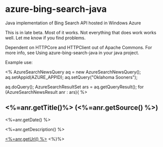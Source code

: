 azure-bing-search-java
======================

Java implementation of Bing Search API hosted in Windows Azure

This is in late beta. Most of it works. Not everything that does work works well. Let me know if you find problems.

Dependent on HTTPCore and HTTPClient out of Apache Commons. For more info, see Using azure-bing-search-java in your java project.

Example use:

<%
AzureSearchNewsQuery aq = new AzureSearchNewsQuery();
aq.setAppid(AZURE_APPID);
aq.setQuery("Oklahoma Sooners");
                        
aq.doQuery();
AzureSearchResultSet<AzureSearchNewsResult> ars = aq.getQueryResult();
for (AzureSearchNewsResult anr : ars){
        %>
        <h2><%=anr.getTitle()%> (<%=anr.getSource() %>)</h2>
        <p><%=anr.getDate() %></p>
        <p><%=anr.getDescription() %></p>
        <a href="<%=anr.getUrl() %>"><%=anr.getUrl() %></a>
<%}%>
